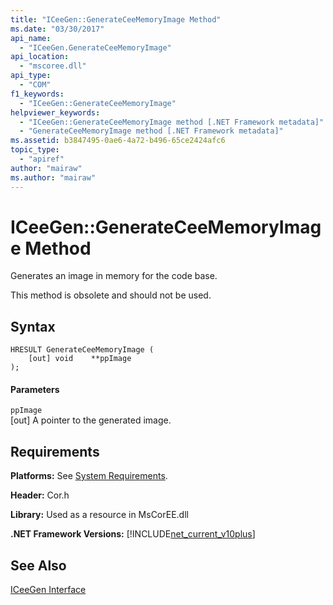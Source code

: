 ```yaml
---
title: "ICeeGen::GenerateCeeMemoryImage Method"
ms.date: "03/30/2017"
api_name: 
  - "ICeeGen.GenerateCeeMemoryImage"
api_location: 
  - "mscoree.dll"
api_type: 
  - "COM"
f1_keywords: 
  - "ICeeGen::GenerateCeeMemoryImage"
helpviewer_keywords: 
  - "ICeeGen::GenerateCeeMemoryImage method [.NET Framework metadata]"
  - "GenerateCeeMemoryImage method [.NET Framework metadata]"
ms.assetid: b3847495-0ae6-4a72-b496-65ce2424afc6
topic_type: 
  - "apiref"
author: "mairaw"
ms.author: "mairaw"
---
```

# ICeeGen::GenerateCeeMemoryImage Method
Generates an image in memory for the code base.  
  
 This method is obsolete and should not be used.  
  
## Syntax  
  
```  
HRESULT GenerateCeeMemoryImage (  
    [out] void    **ppImage  
);  
```  
  
#### Parameters  
 `ppImage`  
 [out] A pointer to the generated image.  
  
## Requirements  
 **Platforms:** See [System Requirements](../../../../docs/framework/get-started/system-requirements.md).  
  
 **Header:** Cor.h  
  
 **Library:** Used as a resource in MsCorEE.dll  
  
 **.NET Framework Versions:** [!INCLUDE[net_current_v10plus](../../../../includes/net-current-v10plus-md.md)]  
  
## See Also  
 [ICeeGen Interface](../../../../docs/framework/unmanaged-api/metadata/iceegen-interface.md)
